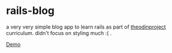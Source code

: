 # rails-blog

a very very simple blog app to learn rails as part of [theodinproject](https://www.theodinproject.com/paths/full-stack-ruby-on-rails/courses/ruby-on-rails/lessons/ruby-on-rails-ruby-on-rails) curriculum. didn't focus on styling much :( .

[Demo](https://glacial-retreat-89703.herokuapp.com/)
